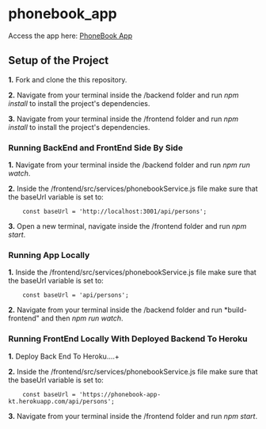 # phonebook_app





Access the app here: <a href="https://phonebook-app-kt.herokuapp.com/" target="blank">PhoneBook App</a>

<h2>Setup of the Project</h2>

**1.** Fork and clone the this repository.

**2.** Navigate from your terminal inside the /backend folder and run  *npm install*  to install the project's dependencies.

**3.** Navigate from your terminal inside the /frontend folder and run  *npm install*  to install the project's dependencies.


<h3>Running BackEnd and FrontEnd Side By Side</h3>

**1.** Navigate from your terminal inside the /backend folder and run  *npm run watch*.

**2.** Inside the /frontend/src/services/phonebookService.js file make sure that the baseUrl variable is set to:

        const baseUrl = 'http://localhost:3001/api/persons';

**3.** Open a new terminal, navigate inside the /frontend folder and run  *npm start*.


<h3>Running App Locally</h3>

**1.** Inside the /frontend/src/services/phonebookService.js file make sure that the baseUrl variable is set to:

        const baseUrl = 'api/persons';

**2.** Navigate from your terminal inside the /backend folder and run  *build-frontend"  and then  *npm run watch*.


<h3>Running FrontEnd Locally With Deployed Backend To Heroku</h3>

**1.** Deploy Back End To Heroku....+

**2.** Inside the /frontend/src/services/phonebookService.js file make sure that the baseUrl variable is set to:

        const baseUrl = 'https://phonebook-app-kt.herokuapp.com/api/persons';

**3.** Navigate from your terminal inside the /frontend folder and run  *npm start*.
